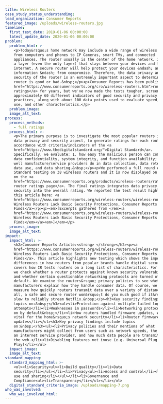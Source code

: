 ```yaml
---
title: Wireless Routers
case_study_status_understanding:
lead_organization: Consumer Reports
featured_image: /uploads/wireless-routers.jpg
timeline:
  first_test_date: 2019-01-06 00:00:00
  latest_update_date: 2020-01-06 00:00:00
problem:
  problem_html: >-
    <p>Today&rsquo;s home network may include a wide range of wireless devices,
    from computers and phones to IP Cameras, smart TVs, and connected
    appliances. The router usually is the center of the home network. It&rsquo;s
    a layer (even the only layer) that stays between your devices and the
    internet. A secure router will help protect your devices &ndash; and your
    information &ndash; from compromise. Therefore, the data privacy and
    security of the router is an extremely important aspect to determine if a
    router is good or bad.&nbsp;</p><p>Consumer Reports has been publishing <a
    href="https://www.consumerreports.org/cro/wireless-routers.htm">router
    ratings</a> for years, but we've now made the tests tougher, screening for
    approximately 60 different indicators of good security and privacy
    practices, along with about 100 data points used to evaluate speed, ease of
    use, and other characteristics.</p>
  problem_image:
  image_alt_text:
process:
  process_methods:
    - full ratings
  process_html: >-
    <p>The primary purpose is to investigate the most popular routers in the
    data privacy and security aspect, to generate ratings for each router in
    accordance with criteria/indicators of the <a
    href="https://www.thedigitalstandard.org/">Digital Standard</a>.
    Specifically, we evaluate: 1. how easy the malicious person can compromise
    data confidentiality, system integrity, and function availability; 2. how
    well manufacture/service providers do in data collection, data retention,
    data use, and data sharing.&nbsp;</p><p>We performed a full round of Digital
    Standard testing on 38 wireless routers and it is now displayed on our site
    on the <a
    href="https://www.consumerreports.org/products/wireless-routers/ratings-overview/">wireless
    router ratings page</a>. The final ratings integrates data privacy and data
    security into the overall rating. We reported the test result highlights in
    this article here: <a
    href="https://www.consumerreports.org/wireless-routers/wireless-routers-lack-basic-security-protections/">Many
    Wireless Routers Lack Basic Security Protections, Consumer Reports' Testing
    Finds</a></p><p><em>[Excerpts gathered from </em><a
    href="https://www.consumerreports.org/wireless-routers/wireless-routers-lack-basic-security-protections/"><em>Many
    Wireless Routers Lack Basic Security Protections, Consumer Reports' Testing
    Finds</em></a><em>]</em></p>
  process_image:
  image_alt_text:
impact:
  impact_html: >-
    <h2>Consumer Reports Article:<strong> </strong></h2><p><a
    href="https://www.consumerreports.org/wireless-routers/wireless-routers-lack-basic-security-protections/">Many
    Wireless Routers Lack Basic Security Protections, Consumer Reports' Testing
    Finds</a>. This article highlights new testing which shows the important
    differences in how routers from popular brands handle digital security. It
    covers how CR tests routers on a long list of characteristics. For instance,
    we check whether a router protects against known security vulnerabilities
    and whether certain questionable networking protocols are turned off by
    default. We examine the routers&rsquo; privacy policies to see whether
    manufacturers explain how they handle consumer data. Of course, we also
    measure how quickly routers transmit data over a variety of distances. After
    all, a safe and secure router won&rsquo;t do you much good if it&rsquo;s too
    slow to reliably stream Netflix.&nbsp;</p><h3>Key security findings includes
    topics on:&nbsp;</h3><ul><li>Protection against multiple failed login
    attempts</li><li>Weaknesses in passwords</li><li>Networking protocols turned
    on by default&nbsp;</li><li>How routers handled firmware updates, which are
    vital for the home&rsquo;s network security</li><li>Router firmware
    updates</li></ul><h3>Key privacy findings include topics
    on:&nbsp;</h3><ul><li>Privacy policies and their mentions of what
    manufacturers might collect from users such as network speeds, the name of
    an internet service provider, and how much data people are transmitting to
    the web.</li><li>Disabling features not inuse (e.g. Universal Plug and
    Play)</li></ul>
  impact_image:
  image_alt_text:
standard_mapping:
  standard_mapping_html: >-
    <ol><li>Security<ul><li>Build quality</li><li>Data
    security</li></ul></li><li>Privacy<ul><li>Access and control</li><li>Data
    use and sharing</li></ul></li><li>Governance and
    Compliance<ul><li>Transparency</li></ul></li></ol>
  digital_standard_criteria_image: /uploads/mapping-7.png
who_was_involved:
  who_was_involved_html:
---
```


